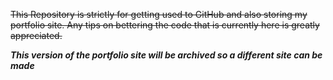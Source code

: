 <strike>This Repository is strictly for getting used to GitHub and also storing my portfolio site.
Any tips on bettering the code that is currently here is greatly appreciated.</strike>

*****This version of the portfolio site will be archived so a different site can be made*****
